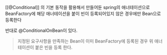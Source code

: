 
[[@Conditional]] 의 기본 동작을 활용해서 만들어둔 spring의 애너테이션으로 BeanFactory에 해당 애너테이션을 붙이 빈이 등록되어있지 않은 경우에만 Bean으로 등록한다

반대로 @ConditionalOnBean이 있다.
> 지정된 요구사항을 만족하는 Bean이 이미 BeanFactory에 등록된 경우 위 애너테이션이 붙은 빈을 등록 한다.